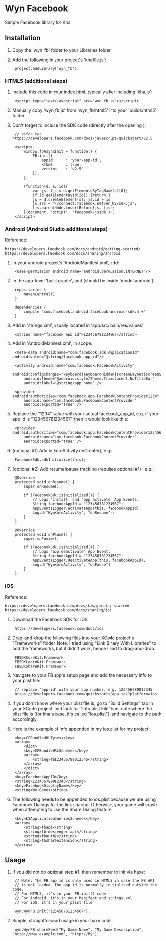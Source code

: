 # Wyn Facebook
Simple Facebook library for Kha

## Installation

1. Copy the 'wyn_fb' folder to your Libraries folder
2. Add the following in your project's 'khafile.js':

		project.addLibrary('wyn_fb');

### HTML5 (additional steps)

1. Include this code in your index.html, typically after including 'kha.js':

		<script type="text/javascript" src="wyn_fb.js"></script>

2. Manually copy 'wyn_fb.js' from 'wyn_fb/html5' into your 'builds/html5' folder

3. Don't forget to include the SDK code (directly after the opening <body>):

		// refer to: https://developers.facebook.com/docs/javascript/quickstart/v2.5

		<script>
			window.fbAsyncInit = function() {
				FB.init({
					appId      : 'your-app-id',
					xfbml      : true,
					version    : 'v2.5'
				});
			};

			(function(d, s, id){
				var js, fjs = d.getElementsByTagName(s)[0];
				if (d.getElementById(id)) {return;}
				js = d.createElement(s); js.id = id;
				js.src = "//connect.facebook.net/en_US/sdk.js";
				fjs.parentNode.insertBefore(js, fjs);
			}(document, 'script', 'facebook-jssdk'));
		</script>

### Android (Android Studio additional steps)

Reference:

	https://developers.facebook.com/docs/android/getting-started/
	https://developers.facebook.com/docs/sharing/android

1. In your android project's 'AndroidManifest.xml', add:

		<uses-permission android:name="android.permission.INTERNET"/>

2. In the app-level 'build.gradle', add (should be inside 'model.android'):

		repositories {
			mavenCentral()
		}

		dependencies {
			compile 'com.facebook.android:facebook-android-sdk:4.+'
		}

3. Add in 'strings.xml', usually located in 'app/src/main/res/values':

		<string name="facebook_app_id">123456781234567</string>

4. Add in 'AndroidManifest.xml', in <application> scope:

		<meta-data android:name="com.facebook.sdk.ApplicationId" android:value="@string/facebook_app_id"/>

		<activity android:name="com.facebook.FacebookActivity"
			android:configChanges="keyboard|keyboardHidden|screenLayout|screenSize|orientation"
			android:theme="@android:style/Theme.Translucent.NoTitleBar"
			android:label="@string/app_name" />

		<provider android:authorities="com.facebook.app.FacebookContentProvider1234"
			android:name="com.facebook.FacebookContentProvider"
			android:exported="true" />

5. Replace the "1234" value with your actual facebook_app_id, e.g. if your app id is "123456781234567" then it would look like this:

		<provider android:authorities="com.facebook.app.FacebookContentProvider123456781234567"
			android:name="com.facebook.FacebookContentProvider"
			android:exported="true" />

6. (optional #1) Add in KoreActivity.onCreate(), e.g.:

		FacebookSdk.sdkInitialize(this);

7. (optional #2) Add resume/pause tracking (requires optional #1) , e.g.:

		@Override
		protected void onResume() {
			super.onResume();

			if (FacebookSdk.isInitialized()) {
				// Logs 'install' and 'app activate' App Events.
				String facebookAppId = "123456781234567";
				AppEventsLogger.activateApp(this, facebookAppId);
				Log.d("WynKoreActivity", "onResume");
			}
		}

		@Override
		protected void onPause() {
			super.onPause();

			if (FacebookSdk.isInitialized()) {
				// Logs 'app deactivate' App Event.
				String facebookAppId = "123456781234567";
				AppEventsLogger.deactivateApp(this, facebookAppId);
				Log.d("WynKoreActivity", "onPause");
			}
		}

### iOS

Reference:

	https://developers.facebook.com/docs/ios/getting-started
	https://developers.facebook.com/docs/sharing/ios

1. Download the Facebook SDK for iOS

		https://developers.facebook.com/docs/ios

2. Drag-and-drop the following files into your XCode project's "Frameworks" folder. Note: I tried using "Link Binary With Libraries" to add the frameworks, but it didn't work, hence I had to drag-and-drop.

		FBSDKCoreKit.Framework
		FBSDKLoginKit.Framework
		FBSDKShareKit.Framework

3. Navigate to your FB app's setup page and add the necessary info to your plist file:

		// replace "app-id" with your app number, e.g. 123456789012345
		https://developers.facebook.com/quickstarts/app-id/?platform=ios

4. If you don't know where your plist file is, go to "Build Settings" tab in your XCode project, and look for "Info.plist File" line, note where the plist file is (for kha's case, it's called "ios.plist"), and navigate to the path accordingly.

5. Here is the example of info appended in my ios.plist for my project:

		<key>CFBundleURLTypes</key>
		<array>
			<dict>
			<key>CFBundleURLSchemes</key>
			<array>
				<string>fb123456789012345</string>
			</array>
			</dict>
		</array>
		<key>FacebookAppID</key>
		<string>123456789012345</string>
		<key>FacebookDisplayName</key>
		<string>Wy-Game</string>

6. The following needs to be appended to ios.plist because we are using Facebook Dialogs for the link sharing. Otherwise, your game will crash when attempting to use the Share Dialog feature.

		<key>LSApplicationQueriesSchemes</key>
		<array>
			<string>fbapi</string>
			<string>fb-messenger-api</string>
			<string>fbauth2</string>
			<string>fbshareextension</string>
		</array>

## Usage

1. If you did not do optional step #1, then remember to init via haxe:

		// Note: The FB app id is only used in HTML5 in case the FB API
		// is not loaded. The app id is normally initialised outside the code.
		// For HTML5, it's in your FB.init() code
		// For Android, it's in your Manifest and strings.xml
		// For iOS, it's in your plist file

		wyn.WynFB.init("123456781234567");

2. Simple, straightforward usage in your haxe code:

		wyn.WynFB.shareFeed("My Game Name", "My Game Description", "http://www.example.com", "http://My");
